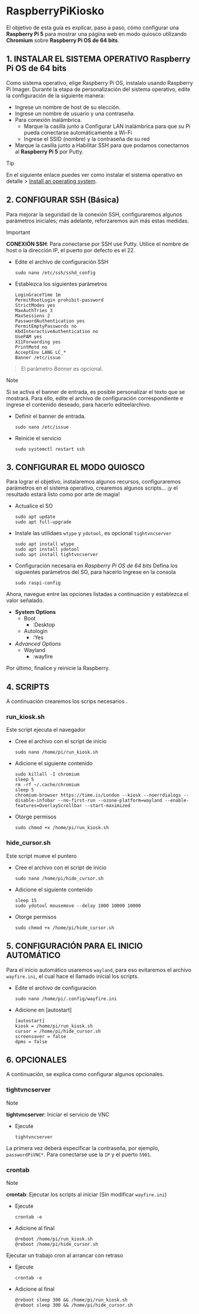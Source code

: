<!-- 
https://www.raspberrypi.com/tutorials/how-to-use-a-raspberry-pi-in-kiosk-mode/
https://core-electronics.com.au/guides/raspberry-pi-kiosk-mode-setup/
-->

# RaspberryPiKiosko
El objetivo de esta guía es explicar, paso a paso, cómo configurar una **Raspberry Pi 5** para mostrar una página web en modo quiosco utilizando **Chromium** sobre **Raspberry Pi OS de 64 bits**.


## 1. INSTALAR EL SISTEMA OPERATIVO **Raspberry Pi OS de 64 bits**
Como sistema operativo, elige Raspberry Pi OS, instalalo usando Raspberry Pi Imager. Durante la etapa de personalización del sistema operativo, edite la configuración de la siguiente manera:
- Ingrese un nombre de host de su elección. 
- Ingrese un nombre de usuario y una contraseña.
- Para conexión inalámbrica.
	- Marque la casilla junto a Configurar LAN inalámbrica para que su Pi pueda conectarse automáticamente a Wi-Fi
	- Ingrese el SSID (nombre) y la contraseña de su red
- Marque la casilla junto a Habilitar SSH para que podamos conectarnos al **Raspberry Pi 5** por Putty.


> [!TIP]
> En el siguiente enlace puedes ver como instalar el sistema operativo en detalle > [Install an operating system](https://www.raspberrypi.com/documentation/computers/getting-started.html#installing-the-operating-system).

## 2. CONFIGURAR SSH (Básica)
Para mejorar la seguridad de la conexión SSH, configuraremos algunos parámetros iniciales; más adelante, reforzaremos aún más estas medidas.

> [!IMPORTANT]
> **CONEXIÓN SSH**: Para conectarse por SSH use Putty. Utilice el nombre de host o la dirección IP, el puerto por defecto es el 22.

- Edite el archivo de configuración SSH
  ```
  sudo nano /etc/ssh/sshd_config
  ```

- Establezca los siguientes parámetros
  ```
  LoginGraceTime 1m
  PermitRootLogin prohibit-password
  StrictModes yes
  MaxAuthTries 3
  MaxSessions 2
  PasswordAuthentication yes
  PermitEmptyPasswords no
  KbdInteractiveAuthentication no
  UsePAM yes
  X11Forwarding yes
  PrintMotd no
  AcceptEnv LANG LC_*
  Banner /etc/issue
  ```
> El parámetro *Banner* es opcional.

> [!NOTE]
> Si se activa el banner de entrada, es posible personalizar el texto que se mostrará. Para ello, edite el archivo de configuración correspondiente e ingrese el contenido deseado, para hacerlo editeelarchivo.

- Definir el banner de entrada.
  ```
  sudo nano /etc/issue
  ```

- Reinicie el servicio
  ```
  sudo systemctl restart ssh
  ```


## 3. CONFIGURAR EL MODO QUIOSCO
Para lograr el objetivo, instalaremos algunos recursos, configuraremos parámetros en el sistema operativo, crearemos algunos scripts… ¡y el resultado estará listo como por arte de magia!

- Actualice el SO
  ```
  sudo apt update
  sudo apt full-upgrade
  ```

- Instale las utilidaes `wtype` y `ydotool`, es opcional `tightvncserver`
  ```
  sudo apt install wtype
  sudo apt install ydotool
  sudo apt install tightvncserver
  ```

- Configuración necesaria en *Raspberry Pi OS de 64 bits*
  Defina los siguientes parámetros del SO, para hacerlo Ingrese en la consola
  ```
  sudo raspi-config
  ```

Ahora, navegue entre las opciones listadas a continuación y establezca el valor señalado.
- **System Options**
	- Boot
		- :Desktop
	- Autologin
		- :Yes
- *Advanced Options*
	- Wayland
		- :wayfire

Por último, finalice y reinicie la Raspberry.

## 4. SCRIPTS
A continuación crearemos los scrips necesarios	.

### run_kiosk.sh
Este script ejecuta el navegador

- Cree el archivo con el script de inicio
  ```
  sudo nano /home/pi/run_kiosk.sh
  ```

- Adicione el siguiente contenido
  ```
  sudo killall -I chromium
  sleep 5
  rm -rf ~/.cache/chromium
  sleep 5
  chromium-browser https://time.is/London --kiosk --noerrdialogs --disable-infobar --no-first-run --ozone-platform=wayland --enable-features=OverlayScrollbar --start-maximized
  ```

- Otorge permisos
  ```
  sudo chmod +x /home/pi/run_kiosk.sh
  ```

### hide_cursor.sh
Este script mueve el puntero

- Cree el archivo con el script de inicio
  ```
  sudo nano /home/pi/hide_cursor.sh
  ```

- Adicione el siguiente contenido
  ```
  sleep 15
  sudo ydotool mousemove --delay 1000 10000 10000
  ```

- Otorge permisos
  ```
  sudo chmod +x /home/pi/hide_cursor.sh
  ```


## 5. CONFIGURACIÓN PARA EL INICIO AUTOMÁTICO
Para el inicio automático usaremos `wayland`, para eso evitaremos el archivo `wayfire.ini`, el cual hace el llamado inicial los scripts.

- Edite el archivo de configuración
  ```
  sudo nano /home/pi/.config/wayfire.ini
  ```

- Adicione en [autostart]
  ```
  [autostart]
  kiosk = /home/pi/run_kiosk.sh
  cursor = /home/pi/hide_cursor.sh
  screensaver = false
  dpms = false
  ```

## 6. OPCIONALES
A continuación, se explica como configurar algunos opcionales.

### tightvncserver
> [!NOTE] 
> **tightvncserver**: Iniciar el servicio de VNC

- Ejecute
  ```
  tightvncserver
  ```

La primera vez deberá especificar la contraseña, por ejemplo, `passwordPiVNC*`. Para conectarse use la `IP` y el puerto `5901`.


### crontab
> [!NOTE] 
> **crontab**: Ejecutar los scripts al iniciar (Sin modificar `wayfire.ini`)

- Ejecute
  ```
  crontab -e
  ```

- Adicione al final
  ```  
  @reboot /home/pi/run_kiosk.sh
  @reboot /home/pi/hide_cursor.sh
  ```

Ejecutar un trabajo cron al arrancar con retraso

- Ejecute
  ```
  crontab -e
  ```

- Adicione al final
  ```  
  @reboot sleep 300 && /home/pi/run_kiosk.sh
  @reboot sleep 300 && /home/pi/hide_cursor.sh
  ```
